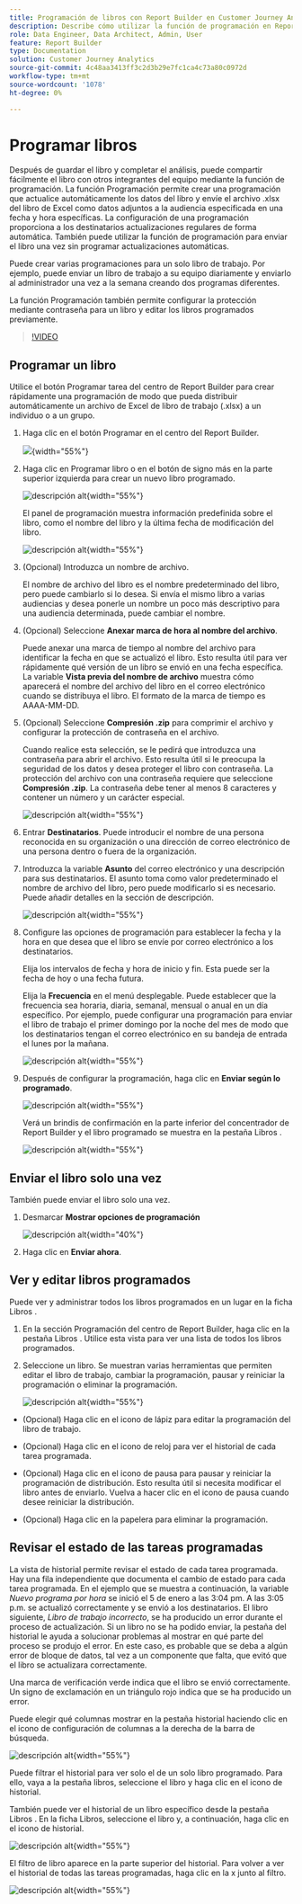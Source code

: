 ```yaml
---
title: Programación de libros con Report Builder en Customer Journey Analytics
description: Describe cómo utilizar la función de programación en Report Builder
role: Data Engineer, Data Architect, Admin, User
feature: Report Builder
type: Documentation
solution: Customer Journey Analytics
source-git-commit: 4c48aa3413ff3c2d3b29e7fc1ca4c73a80c0972d
workflow-type: tm+mt
source-wordcount: '1078'
ht-degree: 0%

---
```



# Programar libros

Después de guardar el libro y completar el análisis, puede compartir fácilmente el libro con otros integrantes del equipo mediante la función de programación. La función Programación permite crear una programación que actualice automáticamente los datos del libro y envíe el archivo .xlsx del libro de Excel como datos adjuntos a la audiencia especificada en una fecha y hora específicas. La configuración de una programación proporciona a los destinatarios actualizaciones regulares de forma automática. También puede utilizar la función de programación para enviar el libro una vez sin programar actualizaciones automáticas.

Puede crear varias programaciones para un solo libro de trabajo. Por ejemplo, puede enviar un libro de trabajo a su equipo diariamente y enviarlo al administrador una vez a la semana creando dos programas diferentes.

La función Programación también permite configurar la protección mediante contraseña para un libro y editar los libros programados previamente.

>[!VIDEO](https://video.tv.adobe.com/v/3413079/?quality=12&learn=on)

## Programar un libro

Utilice el botón Programar tarea del centro de Report Builder para crear rápidamente una programación de modo que pueda distribuir automáticamente un archivo de Excel de libro de trabajo (.xlsx) a un individuo o a un grupo.

1. Haga clic en el botón Programar en el centro del Report Builder.

   ![](./assets/schedule-button.png){width="55%"}

1. Haga clic en Programar libro o en el botón de signo más en la parte superior izquierda para crear un nuevo libro programado.

   ![descripción alt](./assets/schedule-workbook.png){width="55%"}

   El panel de programación muestra información predefinida sobre el libro, como el nombre del libro y la última fecha de modificación del libro.

   ![descripción alt](./assets/schedule-pane.png){width="55%"}

1. (Opcional) Introduzca un nombre de archivo.

   El nombre de archivo del libro es el nombre predeterminado del libro, pero puede cambiarlo si lo desea. Si envía el mismo libro a varias audiencias y desea ponerle un nombre un poco más descriptivo para una audiencia determinada, puede cambiar el nombre.

1. (Opcional) Seleccione **Anexar marca de hora al nombre del archivo**.

   Puede anexar una marca de tiempo al nombre del archivo para identificar la fecha en que se actualizó el libro. Esto resulta útil para ver rápidamente qué versión de un libro se envió en una fecha específica. La variable **Vista previa del nombre de archivo** muestra cómo aparecerá el nombre del archivo del libro en el correo electrónico cuando se distribuya el libro. El formato de la marca de tiempo es AAAA-MM-DD.

1. (Opcional) Seleccione **Compresión .zip** para comprimir el archivo y configurar la protección de contraseña en el archivo.

   Cuando realice esta selección, se le pedirá que introduzca una contraseña para abrir el archivo. Esto resulta útil si le preocupa la seguridad de los datos y desea proteger el libro con contraseña. La protección del archivo con una contraseña requiere que seleccione **Compresión .zip**. La contraseña debe tener al menos 8 caracteres y contener un número y un carácter especial.

   ![descripción alt](./assets/zip-compression.png){width="55%"}

1. Entrar **Destinatarios**. Puede introducir el nombre de una persona reconocida en su organización o una dirección de correo electrónico de una persona dentro o fuera de la organización.

1. Introduzca la variable **Asunto** del correo electrónico y una descripción para sus destinatarios. El asunto toma como valor predeterminado el nombre de archivo del libro, pero puede modificarlo si es necesario. Puede añadir detalles en la sección de descripción.

   ![descripción alt](./assets/recipients-subject.png){width="55%"}

1. Configure las opciones de programación para establecer la fecha y la hora en que desea que el libro se envíe por correo electrónico a los destinatarios.

   Elija los intervalos de fecha y hora de inicio y fin. Esta puede ser la fecha de hoy o una fecha futura.

   Elija la **Frecuencia** en el menú desplegable. Puede establecer que la frecuencia sea horaria, diaria, semanal, mensual o anual en un día específico. Por ejemplo, puede configurar una programación para enviar el libro de trabajo el primer domingo por la noche del mes de modo que los destinatarios tengan el correo electrónico en su bandeja de entrada el lunes por la mañana.

   ![descripción alt](./assets/frequency.png){width="55%"}

1. Después de configurar la programación, haga clic en **Enviar según lo programado**.

   ![descripción alt](./assets/send-on-schedule.png){width="55%"}

   Verá un brindis de confirmación en la parte inferior del concentrador de Report Builder y el libro programado se muestra en la pestaña Libros .

   ![descripción alt](./assets/confirmation-toast.png){width="55%"}

## Enviar el libro solo una vez

También puede enviar el libro solo una vez.

1. Desmarcar **Mostrar opciones de programación**

   ![descripción alt](./assets/send-now.png){width="40%"}

1. Haga clic en **Enviar ahora**.

## Ver y editar libros programados

Puede ver y administrar todos los libros programados en un lugar en la ficha Libros .

1. En la sección Programación del centro de Report Builder, haga clic en la pestaña Libros . Utilice esta vista para ver una lista de todos los libros programados.

1. Seleccione un libro. Se muestran varias herramientas que permiten editar el libro de trabajo, cambiar la programación, pausar y reiniciar la programación o eliminar la programación.

   ![descripción alt](./assets/edit-icons.png){width="55%"}

* (Opcional) Haga clic en el icono de lápiz para editar la programación del libro de trabajo.

* (Opcional) Haga clic en el icono de reloj para ver el historial de cada tarea programada.

* (Opcional) Haga clic en el icono de pausa para pausar y reiniciar la programación de distribución. Esto resulta útil si necesita modificar el libro antes de enviarlo. Vuelva a hacer clic en el icono de pausa cuando desee reiniciar la distribución.

* (Opcional) Haga clic en la papelera para eliminar la programación.

## Revisar el estado de las tareas programadas

La vista de historial permite revisar el estado de cada tarea programada. Hay una fila independiente que documenta el cambio de estado para cada tarea programada. En el ejemplo que se muestra a continuación, la variable *Nuevo programa por hora* se inició el 5 de enero a las 3:04 pm. A las 3:05 p.m. se actualizó correctamente y se envió a los destinatarios. El libro siguiente, *Libro de trabajo incorrecto*, se ha producido un error durante el proceso de actualización. Si un libro no se ha podido enviar, la pestaña del historial le ayuda a solucionar problemas al mostrar en qué parte del proceso se produjo el error. En este caso, es probable que se deba a algún error de bloque de datos, tal vez a un componente que falta, que evitó que el libro se actualizara correctamente.

Una marca de verificación verde indica que el libro se envió correctamente. Un signo de exclamación en un triángulo rojo indica que se ha producido un error.

Puede elegir qué columnas mostrar en la pestaña historial haciendo clic en el icono de configuración de columnas a la derecha de la barra de búsqueda.

![descripción alt](./assets/history.png){width="55%"}

Puede filtrar el historial para ver solo el de un solo libro programado. Para ello, vaya a la pestaña libros, seleccione el libro y haga clic en el icono de historial.

También puede ver el historial de un libro específico desde la pestaña Libros . En la ficha Libros, seleccione el libro y, a continuación, haga clic en el icono de historial.

![descripción alt](./assets/history2.png){width="55%"}

El filtro de libro aparece en la parte superior del historial. Para volver a ver el historial de todas las tareas programadas, haga clic en la x junto al filtro.

![descripción alt](./assets/history3.png){width="55%"}



